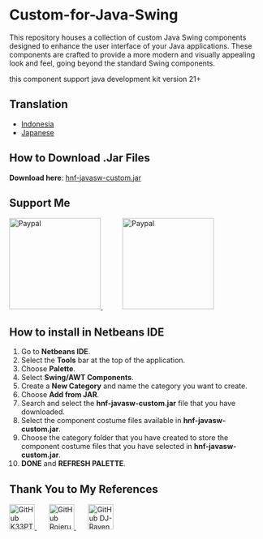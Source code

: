 # Custom-for-Java-Swing

This repository houses a collection of custom Java Swing components designed to enhance the user interface of your Java applications. These components are crafted to provide a more modern and visually appealing look and feel, going beyond the standard Swing components.

this component support java development kit version 21+

## Translation
 - [Indonesia](/docs/README-ID.md)
 - [Japanese](/docs/README-JP.md)

## How to Download .Jar Files

**Download here**: [hnf-javasw-custom.jar](https://github.com/Hnf77/Custom-for-Java-Swing/raw/master/dist/hnf-javasw-custom.jar)

## Support Me

 <a href="https://paypal.me/hanif1230?country.x=ID&locale.x=id_ID" target="_blank" >
    <img src="https://user-images.githubusercontent.com/42001064/196043185-ebd61195-44ee-480f-9b76-f5eb7cfcaf55.png" alt="Paypal" width="180"/>
 </a>
 &nbsp;
 &nbsp;
 &nbsp;
 &nbsp;
 &nbsp;
 <a href="https://www.buymeacoffee.com/hnf77" target="_blank">
    <img src="https://cdn.buymeacoffee.com/buttons/v2/arial-yellow.png" alt="Paypal" width="180"/>
 </a>

 
## How to install in Netbeans IDE

1. Go to **Netbeans IDE**.
2. Select the **Tools** bar at the top of the application.
3. Choose **Palette**.
4. Select **Swing/AWT Components**.
5. Create a **New Category** and name the category you want to create.
6. Choose **Add from JAR**.
7. Search and select the **hnf-javasw-custom.jar** file that you have downloaded.
8. Select the component costume files available in **hnf-javasw-custom.jar**.
9. Choose the category folder that you have created to store the component costume files that you have selected in **hnf-javasw-custom.jar**.
10. **DONE** and **REFRESH PALETTE**.

## Thank You to My References

<div class="images-source">
  <a href="https://github.com/k33ptoo" target="_blank">
    <img src="https://avatars.githubusercontent.com/u/6637970?v=4" alt="GitHub K33PTOO" width="50" height="50"/>
  </a>
 &nbsp;
 &nbsp;
 &nbsp;
  <a href="https://github.com/RojeruSan" target="_blank">
    <img src="https://avatars.githubusercontent.com/u/31359486?v=4" alt="GitHub Rojerusan" width="50" height="50"/>
  </a>
 &nbsp;
 &nbsp;
 &nbsp;
  <a href="https://github.com/DJ-Raven" target="_blank">
    <img src="https://avatars.githubusercontent.com/u/58245926?v=4" alt="GitHub DJ-Raven" width="50" height="50"/>
  </a>
</div>
